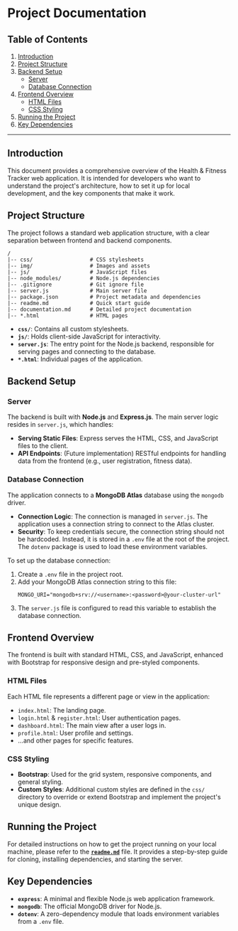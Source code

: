 # Project Documentation

## Table of Contents

1.  [Introduction](#introduction)
2.  [Project Structure](#project-structure)
3.  [Backend Setup](#backend-setup)
    - [Server](#server)
    - [Database Connection](#database-connection)
4.  [Frontend Overview](#frontend-overview)
    - [HTML Files](#html-files)
    - [CSS Styling](#css-styling)
5.  [Running the Project](#running-the-project)
6.  [Key Dependencies](#key-dependencies)

---

## Introduction

This document provides a comprehensive overview of the Health & Fitness Tracker web application. It is intended for developers who want to understand the project's architecture, how to set it up for local development, and the key components that make it work.

## Project Structure

The project follows a standard web application structure, with a clear separation between frontend and backend components.

```
/
|-- css/                  # CSS stylesheets
|-- img/                  # Images and assets
|-- js/                   # JavaScript files
|-- node_modules/         # Node.js dependencies
|-- .gitignore            # Git ignore file
|-- server.js             # Main server file
|-- package.json          # Project metadata and dependencies
|-- readme.md             # Quick start guide
|-- documentation.md      # Detailed project documentation
|-- *.html                # HTML pages
```

- **`css/`**: Contains all custom stylesheets.
- **`js/`**: Holds client-side JavaScript for interactivity.
- **`server.js`**: The entry point for the Node.js backend, responsible for serving pages and connecting to the database.
- **`*.html`**: Individual pages of the application.

## Backend Setup

### Server

The backend is built with **Node.js** and **Express.js**. The main server logic resides in `server.js`, which handles:

- **Serving Static Files**: Express serves the HTML, CSS, and JavaScript files to the client.
- **API Endpoints**: (Future implementation) RESTful endpoints for handling data from the frontend (e.g., user registration, fitness data).

### Database Connection

The application connects to a **MongoDB Atlas** database using the `mongodb` driver.

- **Connection Logic**: The connection is managed in `server.js`. The application uses a connection string to connect to the Atlas cluster.
- **Security**: To keep credentials secure, the connection string should not be hardcoded. Instead, it is stored in a `.env` file at the root of the project. The `dotenv` package is used to load these environment variables.

To set up the database connection:
1.  Create a `.env` file in the project root.
2.  Add your MongoDB Atlas connection string to this file:
    ```
    MONGO_URI="mongodb+srv://<username>:<password>@your-cluster-url"
    ```
3.  The `server.js` file is configured to read this variable to establish the database connection.

## Frontend Overview

The frontend is built with standard HTML, CSS, and JavaScript, enhanced with Bootstrap for responsive design and pre-styled components.

### HTML Files

Each HTML file represents a different page or view in the application:
- `index.html`: The landing page.
- `login.html` & `register.html`: User authentication pages.
- `dashboard.html`: The main view after a user logs in.
- `profile.html`: User profile and settings.
- ...and other pages for specific features.

### CSS Styling

- **Bootstrap**: Used for the grid system, responsive components, and general styling.
- **Custom Styles**: Additional custom styles are defined in the `css/` directory to override or extend Bootstrap and implement the project's unique design.

## Running the Project

For detailed instructions on how to get the project running on your local machine, please refer to the [**`readme.md`**](readme.md) file. It provides a step-by-step guide for cloning, installing dependencies, and starting the server.

## Key Dependencies

- **`express`**: A minimal and flexible Node.js web application framework.
- **`mongodb`**: The official MongoDB driver for Node.js.
- **`dotenv`**: A zero-dependency module that loads environment variables from a `.env` file. 